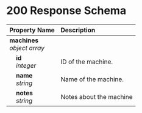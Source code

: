 # 200 Response Schema
| Property Name | Description |
| :------------ | :---------- |
| **machines**<br/>_object array_ |  |
| **&nbsp;&nbsp;&nbsp;&nbsp;id**<br/>_&nbsp;&nbsp;&nbsp;&nbsp;integer_ | ID of the machine. |
| **&nbsp;&nbsp;&nbsp;&nbsp;name**<br/>_&nbsp;&nbsp;&nbsp;&nbsp;string_ | Name of the machine. |
| **&nbsp;&nbsp;&nbsp;&nbsp;notes**<br/>_&nbsp;&nbsp;&nbsp;&nbsp;string_ | Notes about the machine |
